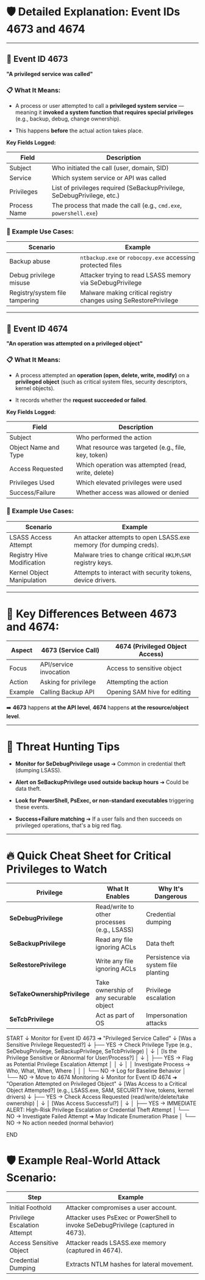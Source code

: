 # 🛡️ Detailed Explanation: Event IDs 4673 and 4674

---

## 🧩 Event ID 4673

**"A privileged service was called"**

### 📋 What It Means:

- A process or user attempted to call a **privileged system service** — meaning it **invoked a system function that requires special privileges** (e.g., backup, debug, change ownership).
    
- This happens **before** the actual action takes place.
    

**Key Fields Logged:**

|Field|Description|
|---|---|
|Subject|Who initiated the call (user, domain, SID)|
|Service|Which system service or API was called|
|Privileges|List of privileges required (SeBackupPrivilege, SeDebugPrivilege, etc.)|
|Process Name|The process that made the call (e.g., `cmd.exe`, `powershell.exe`)|

### 🧠 Example Use Cases:

|Scenario|Example|
|---|---|
|Backup abuse|`ntbackup.exe` or `robocopy.exe` accessing protected files|
|Debug privilege misuse|Attacker trying to read LSASS memory via SeDebugPrivilege|
|Registry/system file tampering|Malware making critical registry changes using SeRestorePrivilege|

---

## 🧩 Event ID 4674

**"An operation was attempted on a privileged object"**

### 📋 What It Means:

- A process attempted an **operation (open, delete, write, modify)** on a **privileged object** (such as critical system files, security descriptors, kernel objects).
    
- It records whether the **request succeeded or failed**.
    

**Key Fields Logged:**

|Field|Description|
|---|---|
|Subject|Who performed the action|
|Object Name and Type|What resource was targeted (e.g., file, key, token)|
|Access Requested|Which operation was attempted (read, write, delete)|
|Privileges Used|Which elevated privileges were used|
|Success/Failure|Whether access was allowed or denied|

### 🧠 Example Use Cases:

|Scenario|Example|
|---|---|
|LSASS Access Attempt|An attacker attempts to open LSASS.exe memory (for dumping creds).|
|Registry Hive Modification|Malware tries to change critical `HKLM\SAM` registry keys.|
|Kernel Object Manipulation|Attempts to interact with security tokens, device drivers.|

---

# 🎯 Key Differences Between 4673 and 4674:

|Aspect|4673 (Service Call)|4674 (Privileged Object Access)|
|---|---|---|
|Focus|API/service invocation|Access to sensitive object|
|Action|Asking for privilege|Attempting the action|
|Example|Calling Backup API|Opening SAM hive for editing|

➡️ **4673** happens **at the API level**, **4674** happens **at the resource/object level**.

---

# 🚨 Threat Hunting Tips

- **Monitor for SeDebugPrivilege usage** ➔ Common in credential theft (dumping LSASS).
    
- **Alert on SeBackupPrivilege used outside backup hours** ➔ Could be data theft.
    
- **Look for PowerShell, PsExec, or non-standard executables** triggering these events.
    
- **Success+Failure matching** ➔ If a user fails and then succeeds on privileged operations, that's a big red flag.
    

---

# 🔥 Quick Cheat Sheet for Critical Privileges to Watch

|Privilege|What It Enables|Why It's Dangerous|
|---|---|---|
|**SeDebugPrivilege**|Read/write to other processes (e.g., LSASS)|Credential dumping|
|**SeBackupPrivilege**|Read any file ignoring ACLs|Data theft|
|**SeRestorePrivilege**|Write any file ignoring ACLs|Persistence via system file planting|
|**SeTakeOwnershipPrivilege**|Take ownership of any securable object|Privilege escalation|
|**SeTcbPrivilege**|Act as part of OS|Impersonation attacks|
START
  ↓
Monitor for Event ID 4673 ➔ "Privileged Service Called"
  ↓
[Was a Sensitive Privilege Requested?]
  ↓
    ├── YES → Check Privilege Type (e.g., SeDebugPrivilege, SeBackupPrivilege, SeTcbPrivilege)
    │        ↓
    │   [Is the Privilege Sensitive or Abnormal for User/Process?]
    │        ↓
    │     ├── YES → Flag as Potential Privilege Escalation Attempt
    │     │        ↓
    │     │     Investigate Process → Who, What, When, Where
    │     │
    │     └── NO → Log for Baseline Behavior
    │
    └── NO → Move to 4674 Monitoring
  ↓
Monitor for Event ID 4674 ➔ "Operation Attempted on Privileged Object"
  ↓
[Was Access to a Critical Object Attempted?]
(e.g., LSASS.exe, SAM, SECURITY hive, tokens, kernel drivers)
  ↓
    ├── YES → Check Access Requested (read/write/delete/take ownership)
    │        ↓
    │   [Was Access Successful?]
    │        ↓
    │     ├── YES → IMMEDIATE ALERT: High-Risk Privilege Escalation or Credential Theft Attempt
    │     └── NO → Investigate Failed Attempt ➔ May Indicate Enumeration Phase
    │
    └── NO → No action needed (normal behavior)

END
# 🛡 Example Real-World Attack Scenario:

|Step|Example|
|---|---|
|Initial Foothold|Attacker compromises a user account.|
|Privilege Escalation Attempt|Attacker uses PsExec or PowerShell to invoke SeDebugPrivilege (captured in 4673).|
|Access Sensitive Object|Attacker reads LSASS.exe memory (captured in 4674).|
|Credential Dumping|Extracts NTLM hashes for lateral movement.|